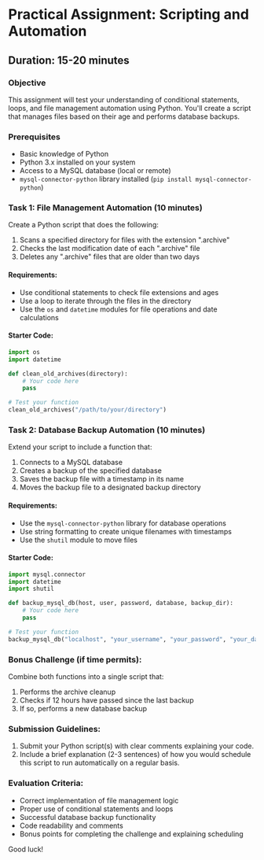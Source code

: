 # Practical Assignment: Scripting and Automation

## Duration: 15-20 minutes

### Objective
This assignment will test your understanding of conditional statements, loops, and file management automation using Python. You'll create a script that manages files based on their age and performs database backups.

### Prerequisites
- Basic knowledge of Python
- Python 3.x installed on your system
- Access to a MySQL database (local or remote)
- `mysql-connector-python` library installed (`pip install mysql-connector-python`)

### Task 1: File Management Automation (10 minutes)

Create a Python script that does the following:

1. Scans a specified directory for files with the extension ".archive"
2. Checks the last modification date of each ".archive" file
3. Deletes any ".archive" files that are older than two days

#### Requirements:
- Use conditional statements to check file extensions and ages
- Use a loop to iterate through the files in the directory
- Use the `os` and `datetime` modules for file operations and date calculations

#### Starter Code:
```python
import os
import datetime

def clean_old_archives(directory):
    # Your code here
    pass

# Test your function
clean_old_archives("/path/to/your/directory")
```

### Task 2: Database Backup Automation (10 minutes)

Extend your script to include a function that:

1. Connects to a MySQL database
2. Creates a backup of the specified database
3. Saves the backup file with a timestamp in its name
4. Moves the backup file to a designated backup directory

#### Requirements:
- Use the `mysql-connector-python` library for database operations
- Use string formatting to create unique filenames with timestamps
- Use the `shutil` module to move files

#### Starter Code:
```python
import mysql.connector
import datetime
import shutil

def backup_mysql_db(host, user, password, database, backup_dir):
    # Your code here
    pass

# Test your function
backup_mysql_db("localhost", "your_username", "your_password", "your_database", "/path/to/backup/directory")
```

### Bonus Challenge (if time permits):
Combine both functions into a single script that:
1. Performs the archive cleanup
2. Checks if 12 hours have passed since the last backup
3. If so, performs a new database backup

### Submission Guidelines:
1. Submit your Python script(s) with clear comments explaining your code.
2. Include a brief explanation (2-3 sentences) of how you would schedule this script to run automatically on a regular basis.

### Evaluation Criteria:
- Correct implementation of file management logic
- Proper use of conditional statements and loops
- Successful database backup functionality
- Code readability and comments
- Bonus points for completing the challenge and explaining scheduling

Good luck!
